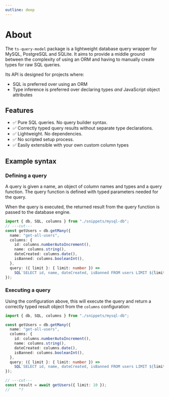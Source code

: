```yaml
---
outline: deep
---
```


# About

The `ts-query-model` package is a lightweight database query wrapper for MySQL, PostgreSQL and SQLite.
It aims to provide a middle ground between the complexity of using an ORM
and having to manually create types for raw SQL queries.

Its API is designed for projects where:

- SQL is preferred over using an ORM
- Type inference is preferred over declaring types _and_ JavaScript object attributes

## Features

- ✅ Pure SQL queries. No query builder syntax.
- ✅ Correctly typed query results without separate type declarations.
- ✅ Lightweight. No dependencies.
- ✅ No scripted setup process.
- ✅ Easily extensible with your own custom column types

## Example syntax

### Defining a query

A query is given a name, an object of column names and types and a query function.
The query function is defined with typed parameters needed for the query.

When the query is executed, the returned result from the query function is passed
to the database engine.

```ts twoslash
import { db, SQL, columns } from "./snippets/mysql-db";
// ---cut---
const getUsers = db.getMany({
  name: "get-all-users",
  columns: {
    id: columns.numberAutoIncrement(),
    name: columns.string(),
    dateCreated: columns.date(),
    isBanned: columns.booleanInt(),
  },
  query: ({ limit }: { limit: number }) =>
    SQL`SELECT id, name, dateCreated, isBanned FROM users LIMIT ${limit}`,
});
```

### Executing a query

Using the configuration above, this will execute the query and return
a correctly typed result object from the `columns` configuration:

```ts twoslash
import { db, SQL, columns } from "./snippets/mysql-db";

const getUsers = db.getMany({
  name: "get-all-users",
  columns: {
    id: columns.numberAutoIncrement(),
    name: columns.string(),
    dateCreated: columns.date(),
    isBanned: columns.booleanInt(),
  },
  query: ({ limit }: { limit: number }) =>
    SQL`SELECT id, name, dateCreated, isBanned FROM users LIMIT ${limit}`,
});

// ---cut---
const result = await getUsers({ limit: 10 });
//    ^?
```
